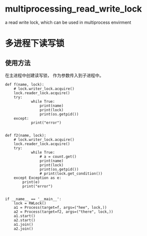 # multiprocessing_read_write_lock
a read write lock, which can be used in multiprocess envirment
# 多进程下读写锁
## 使用方法
在主进程中创建读写锁， 作为参数传入到子进程中。

```
def f(name, lock):
    # lock.writer_lock.acquire()
    lock.reader_lock.acquire()
    try:
            while True:
                print(name)
                print(lock)
                print(os.getpid())
    except:
            print("error")


def f2(name, lock):
    # lock.writer_lock.acquire()
    lock.reader_lock.acquire()
    try:
            while True:
                # a = count.get()
                print(name)
                print(lock)
                print(os.getpid())
                # print(lock.get_condition())
    except Exception as e:
        print(e)
        print("error")


if __name__ == '__main__':
    lock = RWLock()
    a1 = Process(target=f, args=("hee", lock,))
    a2 = Process(target=f2, args=("there", lock,))
    a1.start()
    a2.start()
    a1.join()
    a2.join()
```

